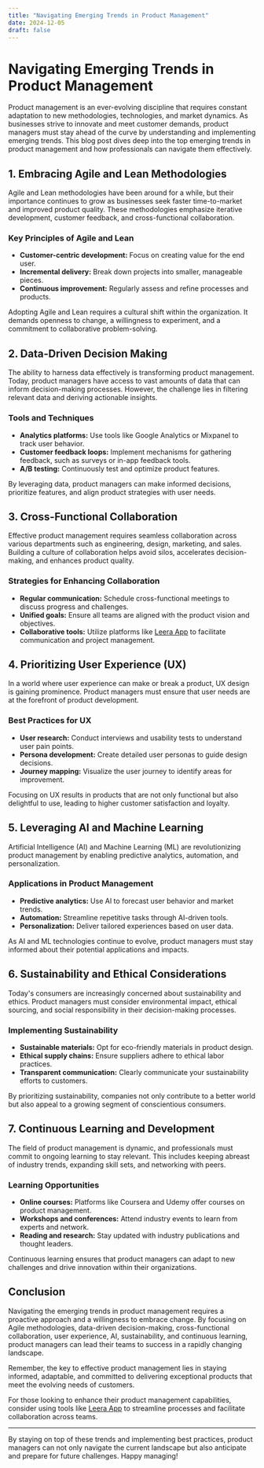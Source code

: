 ```yaml
---
title: "Navigating Emerging Trends in Product Management"
date: 2024-12-05
draft: false
---
```

# Navigating Emerging Trends in Product Management

Product management is an ever-evolving discipline that requires constant adaptation to new methodologies, technologies, and market dynamics. As businesses strive to innovate and meet customer demands, product managers must stay ahead of the curve by understanding and implementing emerging trends. This blog post dives deep into the top emerging trends in product management and how professionals can navigate them effectively.

## 1. Embracing Agile and Lean Methodologies

Agile and Lean methodologies have been around for a while, but their importance continues to grow as businesses seek faster time-to-market and improved product quality. These methodologies emphasize iterative development, customer feedback, and cross-functional collaboration.

### Key Principles of Agile and Lean
- **Customer-centric development:** Focus on creating value for the end user.
- **Incremental delivery:** Break down projects into smaller, manageable pieces.
- **Continuous improvement:** Regularly assess and refine processes and products.

Adopting Agile and Lean requires a cultural shift within the organization. It demands openness to change, a willingness to experiment, and a commitment to collaborative problem-solving.

## 2. Data-Driven Decision Making

The ability to harness data effectively is transforming product management. Today, product managers have access to vast amounts of data that can inform decision-making processes. However, the challenge lies in filtering relevant data and deriving actionable insights.

### Tools and Techniques
- **Analytics platforms:** Use tools like Google Analytics or Mixpanel to track user behavior.
- **Customer feedback loops:** Implement mechanisms for gathering feedback, such as surveys or in-app feedback tools.
- **A/B testing:** Continuously test and optimize product features.

By leveraging data, product managers can make informed decisions, prioritize features, and align product strategies with user needs.

## 3. Cross-Functional Collaboration

Effective product management requires seamless collaboration across various departments such as engineering, design, marketing, and sales. Building a culture of collaboration helps avoid silos, accelerates decision-making, and enhances product quality.

### Strategies for Enhancing Collaboration
- **Regular communication:** Schedule cross-functional meetings to discuss progress and challenges.
- **Unified goals:** Ensure all teams are aligned with the product vision and objectives.
- **Collaborative tools:** Utilize platforms like [Leera App](https://leera.app) to facilitate communication and project management.

## 4. Prioritizing User Experience (UX)

In a world where user experience can make or break a product, UX design is gaining prominence. Product managers must ensure that user needs are at the forefront of product development.

### Best Practices for UX
- **User research:** Conduct interviews and usability tests to understand user pain points.
- **Persona development:** Create detailed user personas to guide design decisions.
- **Journey mapping:** Visualize the user journey to identify areas for improvement.

Focusing on UX results in products that are not only functional but also delightful to use, leading to higher customer satisfaction and loyalty.

## 5. Leveraging AI and Machine Learning

Artificial Intelligence (AI) and Machine Learning (ML) are revolutionizing product management by enabling predictive analytics, automation, and personalization.

### Applications in Product Management
- **Predictive analytics:** Use AI to forecast user behavior and market trends.
- **Automation:** Streamline repetitive tasks through AI-driven tools.
- **Personalization:** Deliver tailored experiences based on user data.

As AI and ML technologies continue to evolve, product managers must stay informed about their potential applications and impacts.

## 6. Sustainability and Ethical Considerations

Today's consumers are increasingly concerned about sustainability and ethics. Product managers must consider environmental impact, ethical sourcing, and social responsibility in their decision-making processes.

### Implementing Sustainability
- **Sustainable materials:** Opt for eco-friendly materials in product design.
- **Ethical supply chains:** Ensure suppliers adhere to ethical labor practices.
- **Transparent communication:** Clearly communicate your sustainability efforts to customers.

By prioritizing sustainability, companies not only contribute to a better world but also appeal to a growing segment of conscientious consumers.

## 7. Continuous Learning and Development

The field of product management is dynamic, and professionals must commit to ongoing learning to stay relevant. This includes keeping abreast of industry trends, expanding skill sets, and networking with peers.

### Learning Opportunities
- **Online courses:** Platforms like Coursera and Udemy offer courses on product management.
- **Workshops and conferences:** Attend industry events to learn from experts and network.
- **Reading and research:** Stay updated with industry publications and thought leaders.

Continuous learning ensures that product managers can adapt to new challenges and drive innovation within their organizations.

## Conclusion

Navigating the emerging trends in product management requires a proactive approach and a willingness to embrace change. By focusing on Agile methodologies, data-driven decision-making, cross-functional collaboration, user experience, AI, sustainability, and continuous learning, product managers can lead their teams to success in a rapidly changing landscape. 

Remember, the key to effective product management lies in staying informed, adaptable, and committed to delivering exceptional products that meet the evolving needs of customers.

For those looking to enhance their product management capabilities, consider using tools like [Leera App](https://leera.app) to streamline processes and facilitate collaboration across teams.

---

By staying on top of these trends and implementing best practices, product managers can not only navigate the current landscape but also anticipate and prepare for future challenges. Happy managing!